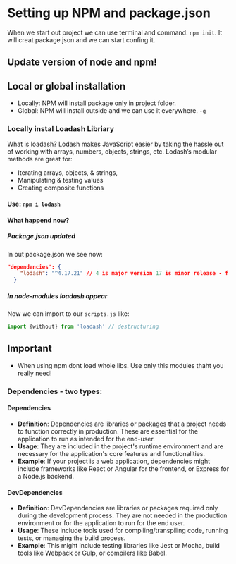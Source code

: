 # Setting up NPM and package.json   

When we start out project we can use terminal and command: `npm init`. It will creat package.json and we can start confing it. 

## Update version of node and npm!

## Local or global installation 

- Locally: NPM will install package only in project folder. 
- Global: NPM will install outside and we can use it everywhere. `-g`

### Locally instal Loadash Libriary 

What is loadash? 
Lodash makes JavaScript easier by taking the hassle out of working with arrays, numbers, objects, strings, etc. Lodash’s modular methods are great for:
- Iterating arrays, objects, & strings,
- Manipulating & testing values
- Creating composite functions

#### Use: `npm i lodash`

#### What happend now? 

##### Package.json updated 
In out package.json we see now: 
```json
"dependencies": {
    "lodash": "^4.17.21" // 4 is major version 17 is minor release - f.e new featurze and 21 is patch release - if they found bugs fixes it will update
  }
```


##### In node-modules loadash appear 

Now we can import to our `scripts.js` like: 
```js
import {without} from 'loadash' // destructuring 

``` 

## Important 
- When using npm dont load whole libs. Use only this modules thaht you really need!

### Dependencies - two types:

#### Dependencies 

-   **Definition**: Dependencies are libraries or packages that a project needs to function correctly in production. These are essential for the application to run as intended for the end-user.
-   **Usage**: They are included in the project's runtime environment and are necessary for the application's core features and functionalities.
-   **Example**: If your project is a web application, dependencies might include frameworks like React or Angular for the frontend, or Express for a Node.js backend.


#### DevDependencies

-   **Definition**: DevDependencies are libraries or packages required only during the development process. They are not needed in the production environment or for the application to run for the end user.
-   **Usage**: These include tools used for compiling/transpiling code, running tests, or managing the build process.
-   **Example**: This might include testing libraries like Jest or Mocha, build tools like Webpack or Gulp, or compilers like Babel.

